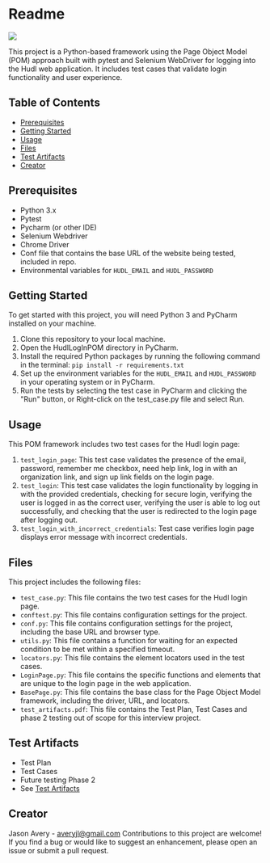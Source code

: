 # Readme

[![](https://img.shields.io/badge/hudl-OSS-orange.svg)](http://hudl.github.io/)

This project is a Python-based framework using the Page Object Model (POM) approach built with pytest and Selenium WebDriver for logging into the Hudl web application. It includes test cases that validate login functionality and user experience.

## Table of Contents
- [Prerequisites](#prerequisites)
- [Getting Started](#getting-started)
- [Usage](#usage)
- [Files](#files)
- [Test Artifacts](#test-artifacts)
- [Creator](#creator)

## Prerequisites
- Python 3.x
- Pytest
- Pycharm (or other IDE)
- Selenium Webdriver
- Chrome Driver
- Conf file that contains the base URL of the website being tested, included in repo.
- Environmental variables for `HUDL_EMAIL` and `HUDL_PASSWORD`


## Getting Started
To get started with this project, you will need Python 3 and PyCharm installed on your machine.

1. Clone this repository to your local machine.
2. Open the HudlLogInPOM directory in PyCharm.
3. Install the required Python packages by running the following command in the terminal: `pip install -r requirements.txt`
4. Set up the environment variables for the `HUDL_EMAIL` and `HUDL_PASSWORD` in your operating system or in PyCharm.
5. Run the tests by selecting the test case in PyCharm and clicking the "Run" button, or Right-click on the test_case.py file and select Run.


## Usage
This POM framework includes two test cases for the Hudl login page:

1. `test_login_page`: This test case validates the presence of the email, password, remember me checkbox, need help link, log in with an organization link, and sign up link fields on the login page.
2. `test_login`: This test case validates the login functionality by logging in with the provided credentials, checking for secure login, verifying the user is logged in as the correct user, verifying the user is able to log out successfully, and checking that the user is redirected to the login page after logging out.
3. `test_login_with_incorrect_credentials`: Test case verifies login page displays error message with incorrect credentials.


## Files
This project includes the following files:

- `test_case.py`: This file contains the two test cases for the Hudl login page.
- `conftest.py`: This file contains configuration settings for the project.
- `conf.py`: This file contains configuration settings for the project, including the base URL and browser type.
- `utils.py`: This file contains a function for waiting for an expected condition to be met within a specified timeout.
- `locators.py`: This file contains the element locators used in the test cases.
- `LoginPage.py`: This file contains the specific functions and elements that are unique to the login page in the web application.
- `BasePage.py`: This file contains the base class for the Page Object Model framework, including the driver, URL, and locators.
- `test_artifacts.pdf`:  This file contains the Test Plan, Test Cases and phase 2 testing out of scope for this interview project.


## Test Artifacts
- Test Plan
- Test Cases
- Future testing Phase 2
- See [Test Artifacts](https://github.com/BGR8TFL/HudlLogInPOM/blob/main/test_artifacts.pdf)



## Creator
Jason Avery - averyjl@gmail.com
Contributions to this project are welcome! If you find a bug or would like to suggest an enhancement, please open an issue or submit a pull request.
